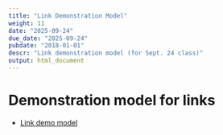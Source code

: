 ```yaml
---
title: "Link Demonstration Model"
weight: 11
date: "2025-09-24"
due_date: "2025-09-24"
pubdate: "2018-01-01"
descr: "Link demonstration model (for Sept. 24 class)"
output: html_document
---
```

# Demonstration model for links

* [Link demo model](/models/class_11/link_demo.nlogo)
